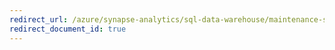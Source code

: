 ```yaml
---
redirect_url: /azure/synapse-analytics/sql-data-warehouse/maintenance-scheduling
redirect_document_id: true
---
```

